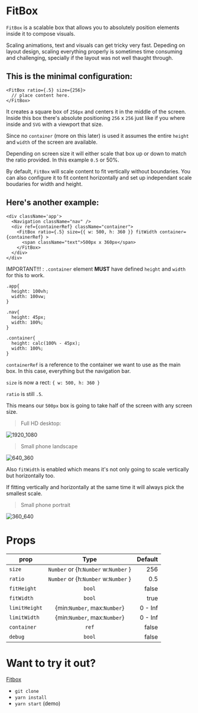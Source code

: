 # FitBox

`FitBox` is a scalable box that allows you to absolutely position elements inside it to compose visuals.

Scaling animations, text and visuals can get tricky very fast. Depeding on layout design, scaling everything properly is sometimes time consuming and challenging, specially if the layout was not well thaught through.

## This is the minimal configuration:

```
<FitBox ratio={.5} size={256}>
  // place content here.
</FitBox>
```

It creates a square box of `256px` and centers it in the middle of the screen. Inside this box there's absolute positioning `256` x `256` just like if you where inside and `SVG` with a viewport that size.

Since no `container` (more on this later) is used it assumes the entire `height` and `width` of the screen are available.

Depending on screen size it will either scale that box up or down to match the ratio provided. In this example `0.5` or 50%.

By default, `FitBox` will scale content to fit vertically without boundaries. You can also configure it to fit content horizontally and set up independant scale boudaries for width and height.


## Here's another example:

```
<div className='app'>
  <Navigation className="nav" />
  <div ref={containerRef} className="container">
    <FitBox ratio={.5} size={{ w: 500, h: 360 }} fitWidth container={containerRef} >
      <span className="text">500px x 360px</span>
    </FitBox>
  </div>
</div>
```

IMPORTANT!!! : `.container` element __MUST__ have defined `height` and `width` for this to work.

```
.app{
  height: 100vh;
  width: 100vw;
}

.nav{
  height: 45px;
  width: 100%;
}

.container{
  height: calc(100% - 45px);
  width: 100%;
}

```

`containerRef` is a reference to the container we want to use as the main box. In this case, everything but the navigation bar.

`size` is now a rect: `{ w: 500, h: 360 }`

`ratio` is still `.5`.

This means our `500px` box is going to take half of the screen with any screen size.

> Full HD desktop:

![1920_1080](https://i.imgur.com/lf0kWj0.png "1920 x 1080")

> Small phone landscape

![640_360](https://i.imgur.com/DsGacRf.png "640 x 360")


Also `fitWidth` is enabled which means it's not only going to scale vertically but horizontally too.

If fitting vertically and horizontally at the same time it will always pick the smallest scale.

> Small phone portrait

![360_640](https://i.imgur.com/bD5kQNh.png "360 x 640")


# Props

| prop            | Type                                 | Default   |
| --------------- |:------------------------------------:| ---------:|
| `size`          | `Number` or {h:`Number` w:`Number` } |   256     |
| `ratio`         | `Number` or {h:`Number` w:`Number` } |   0.5     |
| `fitHeight`     | `bool`                               |   false   |
| `fitWidth`      | `bool`                               |   true    |
| `limitHeight`   | {min:`Number`, max:`Number`}         |   0 - Inf |
| `limitWidth`    | {min:`Number`, max:`Number`}         |   0 - Inf |
| `container`     | `ref`                                |   false   |
| `debug`         | `bool`                               |   false   |


# Want to try it out?

[Fitbox](https://github.com/sergioavazquez/fitbox)

- `git clone`
- `yarn install`
- `yarn start` (demo)
